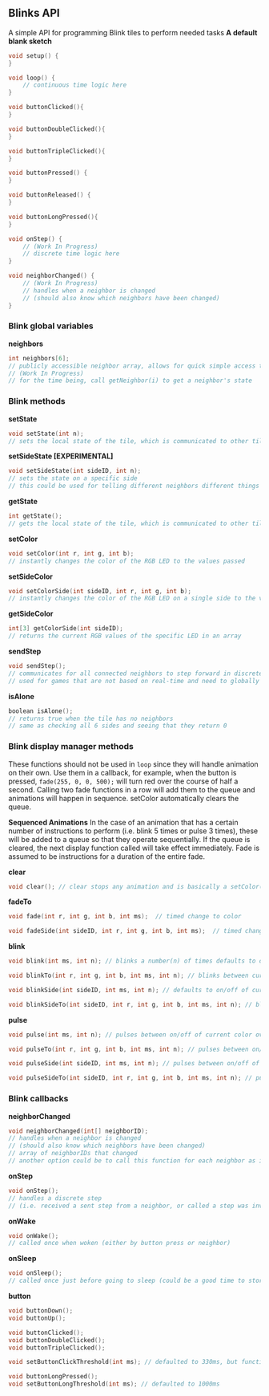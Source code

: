 ## Blinks API

A simple API for programming Blink tiles to perform needed tasks
**A default blank sketch**
```c
void setup() {  
}

void loop() {
	// continuous time logic here
}

void buttonClicked(){
}

void buttonDoubleClicked(){
}

void buttonTripleClicked(){
}

void buttonPressed() {
}

void buttonReleased() {
}

void buttonLongPressed(){
}

void onStep() {
	// (Work In Progress)
	// discrete time logic here
}

void neighborChanged() {
	// (Work In Progress)
	// handles when a neighbor is changed
	// (should also know which neighbors have been changed)
}


```

### Blink global variables

**neighbors**
```c
int neighbors[6];
// publicly accessible neighbor array, allows for quick simple access to any of the neighbors at all times
// (Work In Progress)
// for the time being, call getNeighbor(i) to get a neighbor's state
```

### Blink methods
**setState**
```c
void setState(int n);
// sets the local state of the tile, which is communicated to other tiles
```

**setSideState [EXPERIMENTAL]**
```c
void setSideState(int sideID, int n);
// sets the state on a specific side
// this could be used for telling different neighbors different things (too much possibility here)
```

**getState**
```c
int getState();
// gets the local state of the tile, which is communicated to other tiles
```

**setColor**
```c
void setColor(int r, int g, int b);
// instantly changes the color of the RGB LED to the values passed
```

**setSideColor**
```c
void setColorSide(int sideID, int r, int g, int b);
// instantly changes the color of the RGB LED on a single side to the values passed
```

**getSideColor**
```c
int[3] getColorSide(int sideID);
// returns the current RGB values of the specific LED in an array
```

**sendStep**
```c
void sendStep();
// communicates for all connected neighbors to step forward in discrete time
// used for games that are not based on real-time and need to globally update the board at "the same time"
```

**isAlone**
```c
boolean isAlone();
// returns true when the tile has no neighbors
// same as checking all 6 sides and seeing that they return 0
```

### Blink display manager methods
These functions should not be used in `loop` since they will handle animation on their own.
Use them in a callback, for example, when the button is pressed, `fade(255, 0, 0, 500);` will turn red over the course of half a second. Calling two fade functions in a row will add them to the queue and animations will happen in sequence. setColor automatically clears the queue.

**Sequenced Animations**
In the case of an animation that has a certain number of instructions to perform (i.e. blink 5 times or pulse 3 times), these will be added to a queue so that they operate sequentially. If the queue is cleared, the next display function called will take effect immediately. Fade is assumed to be instructions for a duration of the entire fade. 

**clear**
```c
void clear(); // clear stops any animation and is basically a setColor() on each LED to pause where it is at and to empty the queue of animations
```

**fadeTo**
```c
void fade(int r, int g, int b, int ms);  // timed change to color

void fadeSide(int sideID, int r, int g, int b, int ms);  // timed change to color for a single side
```

**blink**
```c
void blink(int ms, int n); // blinks a number(n) of times defaults to on/off of current color over a period(ms)

void blinkTo(int r, int g, int b, int ms, int n); // blinks between current color and color passed as parameter (i.e. red and blue flashing)

void blinkSide(int sideID, int ms, int n); // defaults to on/off of current color

void blinkSideTo(int sideID, int r, int g, int b, int ms, int n); // blinks between current color and color passed for a specific side

```

**pulse**
```c
void pulse(int ms, int n); // pulses between on/off of current color over a period(ms)

void pulseTo(int r, int g, int b, int ms, int n); // pulses between on/off of current color over a period(ms)

void pulseSide(int sideID, int ms, int n); // pulses between on/off of current color over a period(ms) for a specific side

void pulseSideTo(int sideID, int r, int g, int b, int ms, int n); // pulses between on/off of current color over a period(ms) for a specific side
```

### Blink callbacks

**neighborChanged**
```c
void neighborChanged(int[] neighborID);
// handles when a neighbor is changed
// (should also know which neighbors have been changed)
// array of neighborIDs that changed
// another option could be to call this function for each neighbor as it changes... but that could set up weird race conditions
```

**onStep**
```c
void onStep();
// handles a discrete step
// (i.e. received a sent step from a neighbor, or called a step was invoked locally)
```

**onWake**
```c
void onWake();
// called once when woken (either by button press or neighbor)
```

**onSleep**
```c
void onSleep();
// called once just before going to sleep (could be a good time to store information if in memory and needed later...)
```

**button**
```c
void buttonDown();
void buttonUp();

void buttonClicked();
void buttonDoubleClicked();
void buttonTripleClicked();

void setButtonClickThreshold(int ms); // defaulted to 330ms, but function available to make slower or faster clicking part of the game

void buttonLongPressed();
void setButtonLongThreshold(int ms); // defaulted to 1000ms

```
